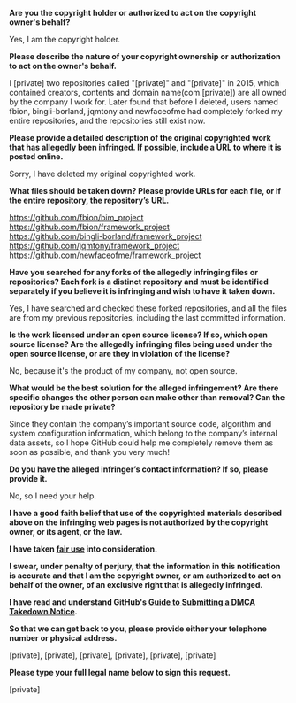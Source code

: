 **Are you the copyright holder or authorized to act on the copyright owner's behalf?**

Yes, I am the copyright holder.

**Please describe the nature of your copyright ownership or authorization to act on the owner's behalf.**

I [private] two repositories called "[private]" and "[private]" in 2015, which contained creators, contents and domain name(com.[private]) are all owned by the company I work for. Later found that before I deleted, users named fbion, bingli-borland, jqmtony and newfaceofme had completely forked my entire repositories, and the repositories still exist now.

**Please provide a detailed description of the original copyrighted work that has allegedly been infringed. If possible, include a URL to where it is posted online.**

Sorry, I have deleted my original copyrighted work.

**What files should be taken down? Please provide URLs for each file, or if the entire repository, the repository’s URL.**

https://github.com/fbion/bim_project  
https://github.com/fbion/framework_project  
https://github.com/bingli-borland/framework_project  
https://github.com/jqmtony/framework_project  
https://github.com/newfaceofme/framework_project

**Have you searched for any forks of the allegedly infringing files or repositories? Each fork is a distinct repository and must be identified separately if you believe it is infringing and wish to have it taken down.**

Yes, I have searched and checked these forked repositories, and all the files are from my previous repositories, including the last committed information.

**Is the work licensed under an open source license? If so, which open source license? Are the allegedly infringing files being used under the open source license, or are they in violation of the license?**

No, because it's the product of my company, not open source.

**What would be the best solution for the alleged infringement? Are there specific changes the other person can make other than removal? Can the repository be made private?**

Since they contain the company’s important source code, algorithm and system configuration information, which belong to the company’s internal data assets, so I hope GitHub could help me completely remove them as soon as possible, and thank you very much!

**Do you have the alleged infringer’s contact information? If so, please provide it.**

No, so I need your help.

**I have a good faith belief that use of the copyrighted materials described above on the infringing web pages is not authorized by the copyright owner, or its agent, or the law.**

**I have taken <a href="https://www.lumendatabase.org/topics/22">fair use</a> into consideration.**

**I swear, under penalty of perjury, that the information in this notification is accurate and that I am the copyright owner, or am authorized to act on behalf of the owner, of an exclusive right that is allegedly infringed.**

**I have read and understand GitHub's <a href="https://docs.github.com/articles/guide-to-submitting-a-dmca-takedown-notice/">Guide to Submitting a DMCA Takedown Notice</a>.**

**So that we can get back to you, please provide either your telephone number or physical address.**

[private], [private], [private], [private], [private], [private]  

**Please type your full legal name below to sign this request.**

[private]
